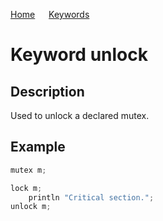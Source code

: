 [Home](https://github.com/puckowski/concert7/blob/master/) <span>&emsp;</span> [Keywords](https://github.com/puckowski/concert7/blob/master/keywords.md)

# Keyword unlock

## Description

Used to unlock a declared mutex.

## Example

```cpp
mutex m;

lock m;
    println "Critical section.";
unlock m;
```
